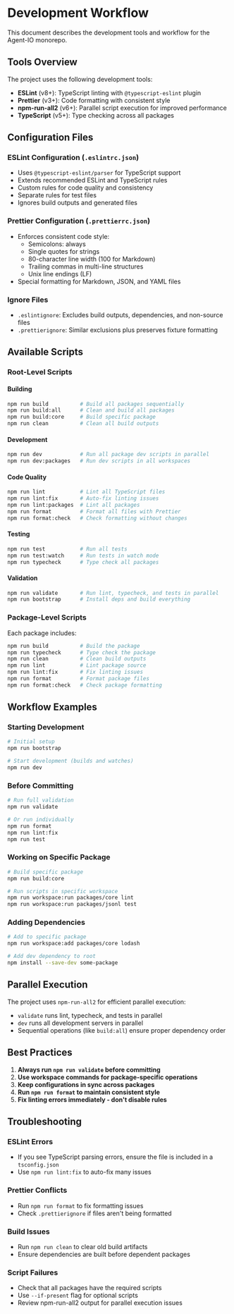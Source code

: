 # Development Workflow

This document describes the development tools and workflow for the Agent-IO monorepo.

## Tools Overview

The project uses the following development tools:

- **ESLint** (v8+): TypeScript linting with `@typescript-eslint` plugin
- **Prettier** (v3+): Code formatting with consistent style
- **npm-run-all2** (v6+): Parallel script execution for improved performance
- **TypeScript** (v5+): Type checking across all packages

## Configuration Files

### ESLint Configuration (`.eslintrc.json`)
- Uses `@typescript-eslint/parser` for TypeScript support
- Extends recommended ESLint and TypeScript rules
- Custom rules for code quality and consistency
- Separate rules for test files
- Ignores build outputs and generated files

### Prettier Configuration (`.prettierrc.json`)
- Enforces consistent code style:
  - Semicolons: always
  - Single quotes for strings
  - 80-character line width (100 for Markdown)
  - Trailing commas in multi-line structures
  - Unix line endings (LF)
- Special formatting for Markdown, JSON, and YAML files

### Ignore Files
- `.eslintignore`: Excludes build outputs, dependencies, and non-source files
- `.prettierignore`: Similar exclusions plus preserves fixture formatting

## Available Scripts

### Root-Level Scripts

#### Building
```bash
npm run build          # Build all packages sequentially
npm run build:all      # Clean and build all packages
npm run build:core     # Build specific package
npm run clean          # Clean all build outputs
```

#### Development
```bash
npm run dev            # Run all package dev scripts in parallel
npm run dev:packages   # Run dev scripts in all workspaces
```

#### Code Quality
```bash
npm run lint           # Lint all TypeScript files
npm run lint:fix       # Auto-fix linting issues
npm run lint:packages  # Lint all packages
npm run format         # Format all files with Prettier
npm run format:check   # Check formatting without changes
```

#### Testing
```bash
npm run test           # Run all tests
npm run test:watch     # Run tests in watch mode
npm run typecheck      # Type check all packages
```

#### Validation
```bash
npm run validate       # Run lint, typecheck, and tests in parallel
npm run bootstrap      # Install deps and build everything
```

### Package-Level Scripts

Each package includes:
```bash
npm run build          # Build the package
npm run typecheck      # Type check the package
npm run clean          # Clean build outputs
npm run lint           # Lint package source
npm run lint:fix       # Fix linting issues
npm run format         # Format package files
npm run format:check   # Check package formatting
```

## Workflow Examples

### Starting Development
```bash
# Initial setup
npm run bootstrap

# Start development (builds and watches)
npm run dev
```

### Before Committing
```bash
# Run full validation
npm run validate

# Or run individually
npm run format
npm run lint:fix
npm run test
```

### Working on Specific Package
```bash
# Build specific package
npm run build:core

# Run scripts in specific workspace
npm run workspace:run packages/core lint
npm run workspace:run packages/jsonl test
```

### Adding Dependencies
```bash
# Add to specific package
npm run workspace:add packages/core lodash

# Add dev dependency to root
npm install --save-dev some-package
```

## Parallel Execution

The project uses `npm-run-all2` for efficient parallel execution:

- `validate` runs lint, typecheck, and tests in parallel
- `dev` runs all development servers in parallel
- Sequential operations (like `build:all`) ensure proper dependency order

## Best Practices

1. **Always run `npm run validate` before committing**
2. **Use workspace commands for package-specific operations**
3. **Keep configurations in sync across packages**
4. **Run `npm run format` to maintain consistent style**
5. **Fix linting errors immediately - don't disable rules**

## Troubleshooting

### ESLint Errors
- If you see TypeScript parsing errors, ensure the file is included in a `tsconfig.json`
- Use `npm run lint:fix` to auto-fix many issues

### Prettier Conflicts
- Run `npm run format` to fix formatting issues
- Check `.prettierignore` if files aren't being formatted

### Build Issues
- Run `npm run clean` to clear old build artifacts
- Ensure dependencies are built before dependent packages

### Script Failures
- Check that all packages have the required scripts
- Use `--if-present` flag for optional scripts
- Review npm-run-all2 output for parallel execution issues